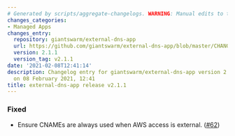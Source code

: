 ```yaml
---
# Generated by scripts/aggregate-changelogs. WARNING: Manual edits to this files will be overwritten.
changes_categories:
- Managed Apps
changes_entry:
  repository: giantswarm/external-dns-app
  url: https://github.com/giantswarm/external-dns-app/blob/master/CHANGELOG.md#211---2021-02-08
  version: 2.1.1
  version_tag: v2.1.1
date: '2021-02-08T12:41:14'
description: Changelog entry for giantswarm/external-dns-app version 2.1.1, published
  on 08 February 2021, 12:41
title: external-dns-app release v2.1.1
---
```


### Fixed
- Ensure CNAMEs are always used when AWS access is external. ([#62](https://github.com/giantswarm/external-dns-app/pull/62))
